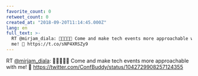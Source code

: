 ```yaml
---
favorite_count: 0
retweet_count: 0
created_at: "2018-09-20T11:14:45.000Z"
lang: en
full_text: >-
  RT @mirjam_diala: 🙌🤩😻🥳🎉 Come and make tech events more approachable with
  me! 💪 https://t.co/sNP4XRSZy9
---
```


RT [@mirjam_diala](https://twitter.com/mirjam_diala): 🙌🤩😻🥳🎉 Come and make
tech events more approachable with me! 💪
<https://twitter.com/ConfBuddy/status/1042729908257124355>

